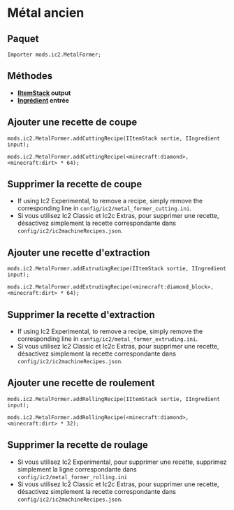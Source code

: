 # Métal ancien

## Paquet

`Importer mods.ic2.MetalFormer;`

## Méthodes

- **[IItemStack](/Vanilla/Items/IItemStack/) output**
- **[Ingrédient](/Vanilla/Variable_Types/IIngredient/) entrée**

## Ajouter une recette de coupe

```zenscript
mods.ic2.MetalFormer.addCuttingRecipe(IItemStack sortie, IIngredient input);

mods.ic2.MetalFormer.addCuttingRecipe(<minecraft:diamond>, <minecraft:dirt> * 64);
```

## Supprimer la recette de coupe

- If using Ic2 Experimental, to remove a recipe, simply remove the corresponding line in `config/ic2/metal_former_cutting.ini`.
- Si vous utilisez Ic2 Classic et Ic2c Extras, pour supprimer une recette, désactivez simplement la recette correspondante dans `config/ic2/ic2machineRecipes.json`.

## Ajouter une recette d'extraction

```zenscript
mods.ic2.MetalFormer.addExtrudingRecipe(IItemStack sortie, IIngredient input);

mods.ic2.MetalFormer.addExtrudingRecipe(<minecraft:diamond_block>, <minecraft:dirt> * 64);
```

## Supprimer la recette d'extraction

- If using Ic2 Experimental, to remove a recipe, simply remove the corresponding line in `config/ic2/metal_former_extruding.ini`.
- Si vous utilisez Ic2 Classic et Ic2c Extras, pour supprimer une recette, désactivez simplement la recette correspondante dans `config/ic2/ic2machineRecipes.json`.

## Ajouter une recette de roulement

```zenscript
mods.ic2.MetalFormer.addRollingRecipe(IItemStack sortie, IIngredient input);

mods.ic2.MetalFormer.addRollingRecipe(<minecraft:diamond>, <minecraft:dirt> * 32);
```

## Supprimer la recette de roulage

- Si vous utilisez Ic2 Experimental, pour supprimer une recette, supprimez simplement la ligne correspondante dans `config/ic2/metal_former_rolling.ini`
- Si vous utilisez Ic2 Classic et Ic2c Extras, pour supprimer une recette, désactivez simplement la recette correspondante dans `config/ic2/ic2machineRecipes.json`.